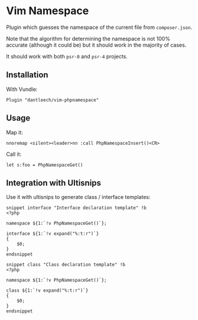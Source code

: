 Vim Namespace
=============

Plugin which guesses the namespace of the current file from `composer.json`.

Note that the algorithm for determining the namespace is not 100% accurate
(although it could be) but it should work in the majority of cases.

It should work with both `psr-0` and `psr-4` projects.

Installation
------------

With Vundle:

````vim
Plugin "dantleech/vim-phpnamespace"
````

Usage
-----

Map it:

````vim
nnoremap <silent><leader>nn :call PhpNamespaceInsert()<CR>
````

Call it:

````vim
let s:foo = PhpNamespaceGet()
````

Integration with Ultisnips
--------------------------

Use it with ultisnips to generate class / interface templates:

````vim
snippet interface "Interface declaration template" !b
<?php

namespace ${1:`!v PhpNamespaceGet()`};

interface ${1:`!v expand("%:t:r")`}
{
    $0;
}
endsnippet

snippet class "Class declaration template" !b
<?php

namespace ${1:`!v PhpNamespaceGet()`};

class ${1:`!v expand("%:t:r")`}
{
    $0;
}
endsnippet
````
